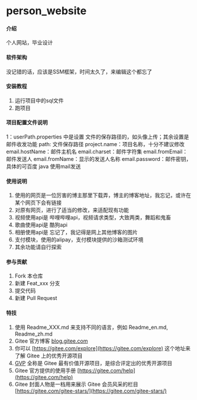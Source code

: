 # person_website

#### 介绍
个人网站，毕业设计

#### 软件架构
没记错的话，应该是SSM框架，时间太久了，来编辑这个都忘了


#### 安装教程

1.  运行项目中的sql文件
2.  跑项目


#### 项目配置文件说明  
1：userPath.properties 中是设置 文件的保存路径的，如头像上传；其余设置是邮件收发功能
    path: 文件保存路径
    project.name：项目名称，十分不建议修改
    email.hostName：邮件主机名
    email.charset：邮件字符集
    email.fromEmail：邮件发送人
    email.fromName：显示的发送人名称
    email.password：邮件密钥，具体的可百度 java 使用mail发送
#### 使用说明

1.  使用的网页是一位厉害的博主那里下载弄，博主的博客地址，我忘记，或许在某个网页下会有链接
2.  对原有网页，进行了适当的修改，来适配现有功能
3.  视频使用api是 哔哩哔哩api，视频请求类型，大致两类，舞蹈和鬼畜
4.  歌曲使用api是 酷狗api
5.  相册使用api是 忘记了，我记得是网上其他博客的图片
6.  支付模块，使用的alipay，支付模块提供的沙箱测试环境
7.  其余功能请自行探索

#### 参与贡献

1.  Fork 本仓库
2.  新建 Feat_xxx 分支
3.  提交代码
4.  新建 Pull Request


#### 特技

1.  使用 Readme\_XXX.md 来支持不同的语言，例如 Readme\_en.md, Readme\_zh.md
2.  Gitee 官方博客 [blog.gitee.com](https://blog.gitee.com)
3.  你可以 [https://gitee.com/explore](https://gitee.com/explore) 这个地址来了解 Gitee 上的优秀开源项目
4.  [GVP](https://gitee.com/gvp) 全称是 Gitee 最有价值开源项目，是综合评定出的优秀开源项目
5.  Gitee 官方提供的使用手册 [https://gitee.com/help](https://gitee.com/help)
6.  Gitee 封面人物是一档用来展示 Gitee 会员风采的栏目 [https://gitee.com/gitee-stars/](https://gitee.com/gitee-stars/)
